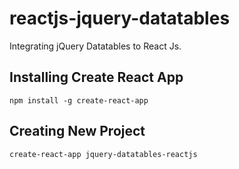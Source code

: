 # reactjs-jquery-datatables
Integrating jQuery Datatables to React Js.

## Installing Create React App
`npm install -g create-react-app`

## Creating New Project
`create-react-app jquery-datatables-reactjs`